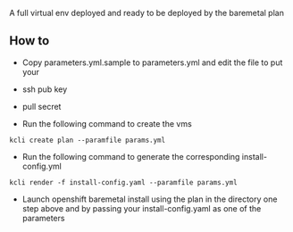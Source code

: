 A full virtual env deployed and ready to be deployed by the baremetal plan

## How to

- Copy parameters.yml.sample to parameters.yml and edit the file to put your

- ssh pub key
- pull secret

- Run the following command to create the vms

```
kcli create plan --paramfile params.yml
```

- Run the following command to generate the corresponding install-config.yml

```
kcli render -f install-config.yaml --paramfile params.yml
```

- Launch openshift baremetal install using the plan in the directory one step above and by passing your install-config.yaml as one of the parameters
